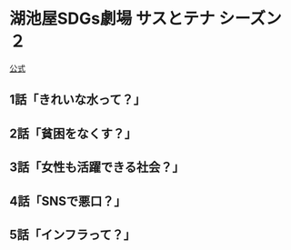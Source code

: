 # 湖池屋SDGs劇場 サスとテナ シーズン２

[公式](https://sustotena.koikeya.co.jp/) 

## 1話「きれいな水って？」

## 2話「貧困をなくす？」

## 3話「女性も活躍できる社会？」

## 4話「SNSで悪口？」

## 5話「インフラって？」
